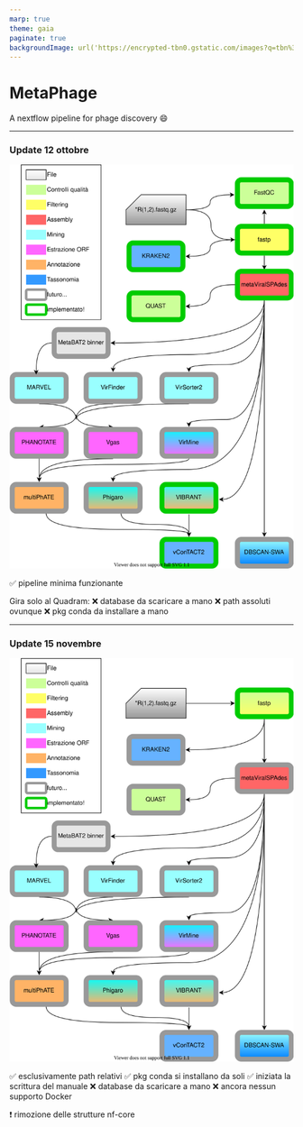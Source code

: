 ```yaml
---
marp: true
theme: gaia
paginate: true
backgroundImage: url('https://encrypted-tbn0.gstatic.com/images?q=tbn%3AANd9GcTIqXpTkNoyuasJ53q6CWyEssP1dqp3u23pGQ&usqp=CAU')
---
```


<!-- _class: lead -->
<!-- _footer: https://github.com/MattiaPandolfoVR/MetaPhage -->

# **MetaPhage**

A nextflow pipeline 
for phage discovery :smile:

---

### Update **12 ottobre**

![bg left:40% 95%](pipeline_2020_10_12.drawio.svg)

:white_check_mark: pipeline minima funzionante

Gira solo al Quadram:
:x: database da scaricare a mano
:x: path assoluti ovunque
:x: pkg conda da installare a mano

---

### Update **15 novembre**

![bg left:40% 95%](pipeline_2020_11_15.drawio.svg)


:white_check_mark: esclusivamente path relativi
:white_check_mark: pkg conda si installano da soli
:white_check_mark: iniziata la scrittura del manuale
:x: database da scaricare a mano
:x: ancora nessun supporto Docker

:exclamation: rimozione delle strutture nf-core
<!-- spiegarne tutti i benefici -->